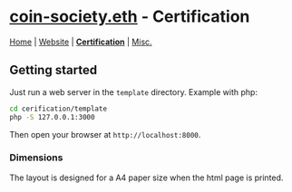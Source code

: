 # [coin-society.eth](https://coin-society.org) - Certification

[Home](/) | [Website](/website/) | [**Certification**](/certification/) | [Misc.](/CONTRIBUTING.md)

## Getting started

Just run a web server in the `template` directory. Example with php:

```bash
cd cerification/template
php -S 127.0.0.1:3000
```

Then open your browser at `http://localhost:8000`.

### Dimensions

The layout is designed for a A4 paper size when the html page is printed.